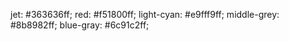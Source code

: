 jet: #363636ff;
red: #f51800ff;
light-cyan: #e9fff9ff;
middle-grey: #8b8982ff;
blue-gray: #6c91c2ff;